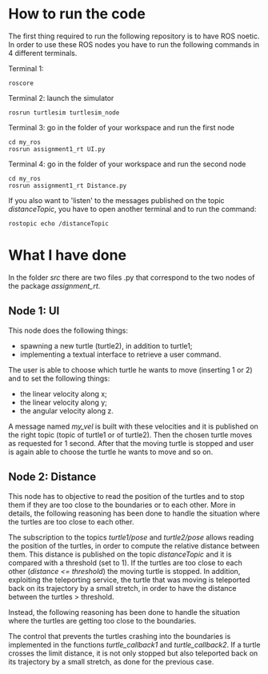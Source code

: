 # How to run the code

The first thing required to run the following repository is to have ROS noetic.
In order to use these ROS nodes you have to run the following commands in 4 different terminals. 

Terminal 1:

	roscore
Terminal 2: launch the simulator

	rosrun turtlesim turtlesim_node
Terminal 3: go in the folder of your workspace and run the first node

	cd my_ros
	rosrun assignment1_rt UI.py
Terminal 4: go in the folder of your workspace and run the second node

	cd my_ros
	rosrun assignment1_rt Distance.py

If you also want to 'listen' to the messages published on the topic *distanceTopic*, you have to open another terminal and to run the command:

	rostopic echo /distanceTopic

# What I have done

In the folder *src* there are two files .py that correspond to the two nodes of the package *assignment_rt*.

## Node 1: UI

This node does the following things:
- spawning a new turtle (turtle2), in addition to turtle1;
- implementing a textual interface to retrieve a user command.

The user is able to choose which turtle he wants to move (inserting 1 or 2) and to set the following things:
- the linear velocity along x;
- the linear velocity along y;
- the angular velocity along z.

A message named *my_vel* is built with these velocities and it is published on the right topic (topic of turtle1 or of turtle2). Then the chosen turtle moves as requested for 1 second. After that the moving turtle is stopped and user is again able to choose the turtle he wants to move and so on.



## Node 2: Distance

This node has to objective to read the position of the turtles and to stop them if they are too close to the boundaries or to each other.
More in details, the following reasoning has been done to handle the situation where the turtles are too close to each other. 

The subscription to the topics *turtle1/pose* and *turtle2/pose* allows reading the position of the turtles, in order to compute the relative distance between them. This distance is published on the topic *distanceTopic* and it is compared with a threshold (set to 1). If the turtles are too close to each other (*distance <= threshold*) the moving turtle is stopped. In addition, exploiting the teleporting service, the turtle that was moving is teleported back on its trajectory by a small stretch, in order to have the distance between the turtles > threshold. 


Instead, the following reasoning has been done to handle the situation where the turtles are getting too close to the boundaries.

The control that prevents the turtles crashing into the boundaries is implemented in the functions *turtle_callback1* and *turtle_callback2*. If a turtle crosses the limit distance, it is not only stopped but also teleported back on its trajectory by a small stretch, as done for the previous case. 
